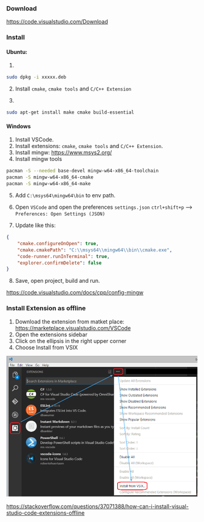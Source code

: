 ### Download

https://code.visualstudio.com/Download

### Install

#### Ubuntu: 

1.    
```bash
sudo dpkg -i xxxxx.deb
```

2. Install `cmake`, `cmake tools` and `C/C++ Extension`


3.    
```bash
sudo apt-get install make cmake build-essential
```

#### Windows

1. Install VSCode.
2. Install extensions: `cmake`, `cmake tools` and `C/C++ Extension`.
3. Install mingw: https://www.msys2.org/
4. Install mingw tools

```bash
pacman -S --needed base-devel mingw-w64-x86_64-toolchain
pacman -S mingw-w64-x86_64-cmake
pacman -S mingw-w64-x86_64-make
```

5. Add `C:\msys64\mingw64\bin` to env path.
6. Open `VSCode` and open the preferences `settings.json`
`ctrl+shift+p` --> `Preferences: Open Settings (JSON)`

7. Update like this:

```json
{
    "cmake.configureOnOpen": true,
    "cmake.cmakePath": "C:\\msys64\\mingw64\\bin\\cmake.exe",
    "code-runner.runInTerminal": true,
    "explorer.confirmDelete": false
}
```

8. Save, open project, build and run.

https://code.visualstudio.com/docs/cpp/config-mingw


### Install Extension as offline

1. Download the extension from matket place: https://marketplace.visualstudio.com/VSCode
2. Open the extensions sidebar
3. Click on the ellipsis in the right upper corner
4. Choose Install from VSIX

![vscode_ext](/images/vscode_ext.png)

https://stackoverflow.com/questions/37071388/how-can-i-install-visual-studio-code-extensions-offline

